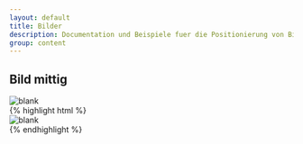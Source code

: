 ```yaml
---
layout: default
title: Bilder
description: Documentation und Beispiele fuer die Positionierung von Bildern
group: content
---
```


<!-- bild center -->
<section>
  <h1>Bild mittig</h1>
  <section class="element-wrapper">
    <div class="container">
      <div class="row">
        <div class="img-center-wrapper">
          <div class="col-xs-12">
            <img class="img-responsive" src="{{ site.baseurl }}/assets/eah-jena/images/blankslide400x400.png" alt="blank" />
          </div>
        </div>
      </div>
    </div>
  </section>
  {% highlight html %}
  <section class="element-wrapper">
    <div class="container">
      <div class="row">
        <div class="img-center-wrapper">
          <div class="col-xs-12">
            <img class="img-responsive" src="/_catalogs/masterpage/layouts/eah-jena/images/blankslide400x400.png" alt="blank" />
          </div>
        </div>
      </div>
    </div>
  </section>
  {% endhighlight %}
</section>
